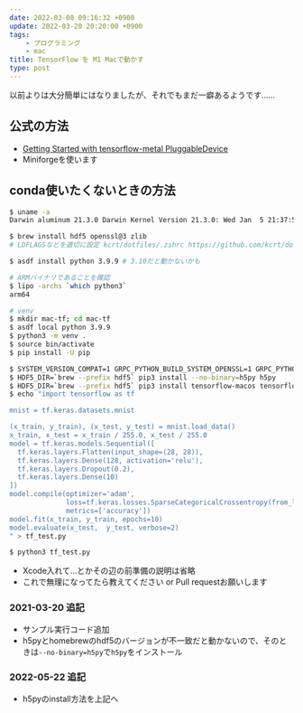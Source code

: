 ```yaml
---
date: 2022-03-08 09:16:32 +0900
update: 2022-03-20 20:20:00 +0900
tags:
    - プログラミング
    - mac
title: TensorFlow を M1 Macで動かす
type: post
---
```


以前よりは大分簡単にはなりましたが、それでもまだ一癖あるようです……

## 公式の方法

- [Getting Started with tensorflow-metal PluggableDevice](https://developer.apple.com/metal/tensorflow-plugin/)
- Miniforgeを使います

## conda使いたくないときの方法

```bash
$ uname -a
Darwin aluminum 21.3.0 Darwin Kernel Version 21.3.0: Wed Jan  5 21:37:58 PST 2022; root:xnu-8019.80.24~20/RELEASE_ARM64_T6000 arm64

$ brew install hdf5 openssl@3 zlib
# LDFLAGSなどを適切に設定 kcrt/dotfiles/.zshrc https://github.com/kcrt/dotfiles/blob/main/.zshrc 参照

$ asdf install python 3.9.9 # 3.10だと動かないかも

# ARMバイナリであることを確認
$ lipo -archs `which python3`
arm64

# venv
$ mkdir mac-tf; cd mac-tf
$ asdf local python 3.9.9
$ python3 -m venv .
$ source bin/activate
$ pip install -U pip

$ SYSTEM_VERSION_COMPAT=1 GRPC_PYTHON_BUILD_SYSTEM_OPENSSL=1 GRPC_PYTHON_BUILD_SYSTEM_ZLIB=1 pip3 install grpcio
$ HDF5_DIR=`brew --prefix hdf5` pip3 install --no-binary=h5py h5py
$ HDF5_DIR=`brew --prefix hdf5` pip3 install tensorflow-macos tensorflow-metal
$ echo "import tensorflow as tf

mnist = tf.keras.datasets.mnist

(x_train, y_train), (x_test, y_test) = mnist.load_data()
x_train, x_test = x_train / 255.0, x_test / 255.0
model = tf.keras.models.Sequential([
  tf.keras.layers.Flatten(input_shape=(28, 28)),
  tf.keras.layers.Dense(128, activation='relu'),
  tf.keras.layers.Dropout(0.2),
  tf.keras.layers.Dense(10)
])
model.compile(optimizer='adam',
              loss=tf.keras.losses.SparseCategoricalCrossentropy(from_logits=True),
              metrics=['accuracy'])
model.fit(x_train, y_train, epochs=10)
model.evaluate(x_test,  y_test, verbose=2)
" > tf_test.py

$ python3 tf_test.py
```

- Xcode入れて…とかその辺の前準備の説明は省略
- これで無理になってたら教えてください or Pull requestお願いします

### 2021-03-20 追記

- サンプル実行コード追加
- h5pyとhomebrewのhdf5のバージョンが不一致だと動かないので、そのときは`--no-binary=h5py`で`h5py`をインストール

### 2022-05-22 追記

- h5pyのinstall方法を上記へ
